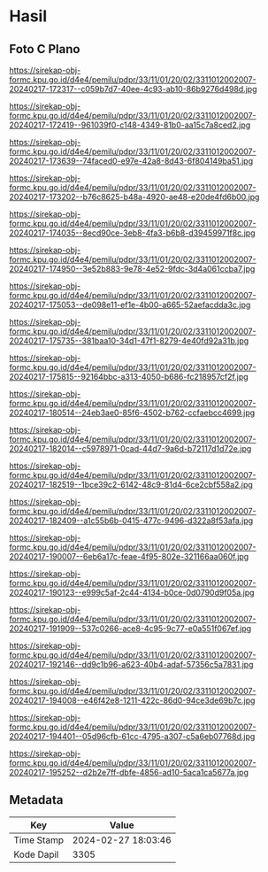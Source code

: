 # Hasil

## Foto C Plano

https://sirekap-obj-formc.kpu.go.id/d4e4/pemilu/pdpr/33/11/01/20/02/3311012002007-20240217-172317--c059b7d7-40ee-4c93-ab10-86b9276d498d.jpg

https://sirekap-obj-formc.kpu.go.id/d4e4/pemilu/pdpr/33/11/01/20/02/3311012002007-20240217-172419--961039f0-c148-4349-81b0-aa15c7a8ced2.jpg

https://sirekap-obj-formc.kpu.go.id/d4e4/pemilu/pdpr/33/11/01/20/02/3311012002007-20240217-173639--74faced0-e97e-42a8-8d43-6f804149ba51.jpg

https://sirekap-obj-formc.kpu.go.id/d4e4/pemilu/pdpr/33/11/01/20/02/3311012002007-20240217-173202--b76c8625-b48a-4920-ae48-e20de4fd6b00.jpg

https://sirekap-obj-formc.kpu.go.id/d4e4/pemilu/pdpr/33/11/01/20/02/3311012002007-20240217-174035--8ecd90ce-3eb8-4fa3-b6b8-d39459971f8c.jpg

https://sirekap-obj-formc.kpu.go.id/d4e4/pemilu/pdpr/33/11/01/20/02/3311012002007-20240217-174950--3e52b883-9e78-4e52-9fdc-3d4a061ccba7.jpg

https://sirekap-obj-formc.kpu.go.id/d4e4/pemilu/pdpr/33/11/01/20/02/3311012002007-20240217-175053--de098e11-ef1e-4b00-a665-52aefacdda3c.jpg

https://sirekap-obj-formc.kpu.go.id/d4e4/pemilu/pdpr/33/11/01/20/02/3311012002007-20240217-175735--381baa10-34d1-47f1-8279-4e40fd92a31b.jpg

https://sirekap-obj-formc.kpu.go.id/d4e4/pemilu/pdpr/33/11/01/20/02/3311012002007-20240217-175815--92164bbc-a313-4050-b686-fc218957cf2f.jpg

https://sirekap-obj-formc.kpu.go.id/d4e4/pemilu/pdpr/33/11/01/20/02/3311012002007-20240217-180514--24eb3ae0-85f6-4502-b762-ccfaebcc4699.jpg

https://sirekap-obj-formc.kpu.go.id/d4e4/pemilu/pdpr/33/11/01/20/02/3311012002007-20240217-182014--c5978971-0cad-44d7-9a6d-b72117d1d72e.jpg

https://sirekap-obj-formc.kpu.go.id/d4e4/pemilu/pdpr/33/11/01/20/02/3311012002007-20240217-182519--1bce39c2-6142-48c9-81d4-6ce2cbf558a2.jpg

https://sirekap-obj-formc.kpu.go.id/d4e4/pemilu/pdpr/33/11/01/20/02/3311012002007-20240217-182409--a1c55b6b-0415-477c-9496-d322a8f53afa.jpg

https://sirekap-obj-formc.kpu.go.id/d4e4/pemilu/pdpr/33/11/01/20/02/3311012002007-20240217-190007--6eb6a17c-feae-4f95-802e-321166aa060f.jpg

https://sirekap-obj-formc.kpu.go.id/d4e4/pemilu/pdpr/33/11/01/20/02/3311012002007-20240217-190123--e999c5af-2c44-4134-b0ce-0d0790d9f05a.jpg

https://sirekap-obj-formc.kpu.go.id/d4e4/pemilu/pdpr/33/11/01/20/02/3311012002007-20240217-191909--537c0266-ace8-4c95-9c77-e0a551f067ef.jpg

https://sirekap-obj-formc.kpu.go.id/d4e4/pemilu/pdpr/33/11/01/20/02/3311012002007-20240217-192146--dd9c1b96-a623-40b4-adaf-57356c5a7831.jpg

https://sirekap-obj-formc.kpu.go.id/d4e4/pemilu/pdpr/33/11/01/20/02/3311012002007-20240217-194008--e46f42e8-1211-422c-86d0-94ce3de69b7c.jpg

https://sirekap-obj-formc.kpu.go.id/d4e4/pemilu/pdpr/33/11/01/20/02/3311012002007-20240217-194401--05d96cfb-61cc-4795-a307-c5a6eb07768d.jpg

https://sirekap-obj-formc.kpu.go.id/d4e4/pemilu/pdpr/33/11/01/20/02/3311012002007-20240217-195252--d2b2e7ff-dbfe-4856-ad10-5aca1ca5677a.jpg


## Metadata

| Key        | Value               |
| ---------- | ------------------- |
| Time Stamp | 2024-02-27 18:03:46 |
| Kode Dapil | 3305                |



